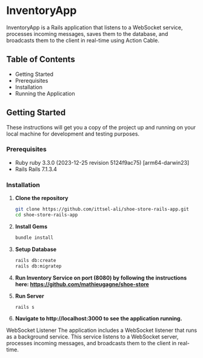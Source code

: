 # InventoryApp

InventoryApp is a Rails application that listens to a WebSocket service, processes incoming messages, saves them to the database, and broadcasts them to the client in real-time using Action Cable.

## Table of Contents

- Getting Started
- Prerequisites
- Installation
- Running the Application

## Getting Started

These instructions will get you a copy of the project up and running on your local machine for development and testing purposes.

### Prerequisites

- Ruby ruby 3.3.0 (2023-12-25 revision 5124f9ac75) [arm64-darwin23]
- Rails Rails 7.1.3.4

### Installation

1. **Clone the repository**

   ```bash
   git clone https://github.com/ittsel-ali/shoe-store-rails-app.git
   cd shoe-store-rails-app

2. **Install Gems**

   ```bash
   bundle install

3. **Setup Database**

   ```bash
   rails db:create
   rails db:migratep

4. **Run Inventory Service on port (8080) by following the instructions here: https://github.com/mathieugagne/shoe-store**


4. **Run Server**

   ```bash
   rails s

5. **Navigate to http://localhost:3000 to see the application running.**

WebSocket Listener
The application includes a WebSocket listener that runs as a background service. This service listens to a WebSocket server, processes incoming messages, and broadcasts them to the client in real-time.
